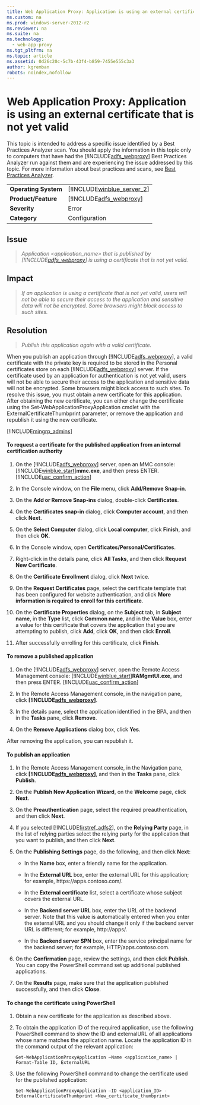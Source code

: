 ```yaml
---
title: Web Application Proxy: Application is using an external certificate that is not yet valid
ms.custom: na
ms.prod: windows-server-2012-r2
ms.reviewer: na
ms.suite: na
ms.technology: 
  - web-app-proxy
ms.tgt_pltfrm: na
ms.topic: article
ms.assetid: 0d26c20c-5c7b-43f4-b859-7455e555c3a3
author: kgremban
robots: noindex,nofollow
---
```

# Web Application Proxy: Application is using an external certificate that is not yet valid
This topic is intended to address a specific issue identified by a Best Practices Analyzer scan. You should apply the information in this topic only to computers that have had the [!INCLUDE[adfs_webproxy](../Token/adfs_webproxy_md.md)] Best Practices Analyzer run against them and are experiencing the issue addressed by this topic. For more information about best practices and scans, see [Best Practices Analyzer](http://go.microsoft.com/fwlink/?LinkId=122786).  
  
|||  
|-|-|  
|**Operating System**|[!INCLUDE[winblue_server_2](../Token/winblue_server_2_md.md)]|  
|**Product\/Feature**|[!INCLUDE[adfs_webproxy](../Token/adfs_webproxy_md.md)]|  
|**Severity**|Error|  
|**Category**|Configuration|  
  
## Issue  
  
> *Application <application\_name> that is published by [!INCLUDE[adfs_webproxy](../Token/adfs_webproxy_md.md)] is using a certificate that is not yet valid.*  
  
## Impact  
  
> *If an application is using a certificate that is not yet valid, users will not be able to secure their access to the application and sensitive data will not be encrypted. Some browsers might block access to such sites.*  
  
## Resolution  
  
> *Publish this application again with a valid certificate.*  
  
When you publish an application through [!INCLUDE[adfs_webproxy](../Token/adfs_webproxy_md.md)], a valid certificate with the private key is required to be stored in the Personal certificates store on each [!INCLUDE[adfs_webproxy](../Token/adfs_webproxy_md.md)] server. If the certificate used by an application for authentication is not yet valid, users will not be able to secure their access to the application and sensitive data will not be encrypted. Some browsers might block access to such sites. To resolve this issue, you must obtain a new certificate for this application. After obtaining the new certificate, you can either change the certificate using the Set\-WebApplicationProxyApplication cmdlet with the ExternalCertificateThumbprint parameter, or remove the application and republish it using the new certificate.  
  
[!INCLUDE[mingrp_admins](../Token/mingrp_admins_md.md)]  
  
#### To request a certificate for the published application from an internal certification authority  
  
1.  On the [!INCLUDE[adfs_webproxy](../Token/adfs_webproxy_md.md)] server, open an MMC console: [!INCLUDE[winblue_start](../Token/winblue_start_md.md)]**mmc.exe**, and then press ENTER. [!INCLUDE[uac_confirm_action](../Token/uac_confirm_action_md.md)]  
  
2.  In the Console window, on the **File** menu, click **Add\/Remove Snap\-in**.  
  
3.  On the **Add or Remove Snap\-ins** dialog, double\-click **Certificates**.  
  
4.  On the **Certificates snap\-in** dialog, click **Computer account**, and then click **Next**.  
  
5.  On the **Select Computer** dialog, click **Local computer**, click **Finish**, and then click **OK**.  
  
6.  In the Console window, open **Certificates\/Personal\/Certificates**.  
  
7.  Right\-click in the details pane, click **All Tasks**, and then click **Request New Certificate**.  
  
8.  On the **Certificate Enrollment** dialog, click **Next** twice.  
  
9. On the **Request Certificates** page, select the certificate template that has been configured for website authentication, and click **More information is required to enroll for this certificate**.  
  
10. On the **Certificate Properties** dialog, on the **Subject** tab, in **Subject name**, in the **Type** list, click **Common name**, and in the **Value** box, enter a value for this certificate that covers the application that you are attempting to publish, click **Add**, click **OK**, and then click **Enroll**.  
  
11. After successfully enrolling for this certificate, click **Finish**.  
  
#### To remove a published application  
  
1.  On the [!INCLUDE[adfs_webproxy](../Token/adfs_webproxy_md.md)] server, open the Remote Access Management console: [!INCLUDE[winblue_start](../Token/winblue_start_md.md)]**RAMgmtUI.exe**, and then press ENTER. [!INCLUDE[uac_confirm_action](../Token/uac_confirm_action_md.md)]  
  
2.  In the Remote Access Management console, in the navigation pane, click **[!INCLUDE[adfs_webproxy](../Token/adfs_webproxy_md.md)]**.  
  
3.  In the details pane, select the application identified in the BPA, and then in the **Tasks** pane, click **Remove**.  
  
4.  On the **Remove Applications** dialog box, click **Yes**.  
  
After removing the application, you can republish it.  
  
#### To publish an application  
  
1.  In the Remote Access Management console, in the Navigation pane, click **[!INCLUDE[adfs_webproxy](../Token/adfs_webproxy_md.md)]**, and then in the **Tasks** pane, click **Publish**.  
  
2.  On the **Publish New Application Wizard**, on the **Welcome** page, click **Next**.  
  
3.  On the **Preauthentication** page, select the required preauthentication, and then click **Next**.  
  
4.  If you selected [!INCLUDE[firstref_adfs2](../Token/firstref_adfs2_md.md)], on the **Relying Party** page, in the list of relying parties select the relying party for the application that you want to publish, and then click **Next**.  
  
5.  On the **Publishing Settings** page, do the following, and then click **Next**:  
  
    -   In the **Name** box, enter a friendly name for the application.  
  
    -   In the **External URL** box, enter the external URL for this application; for example, https:\/\/apps.contoso.com\/.  
  
    -   In the **External certificate** list, select a certificate whose subject covers the external URL.  
  
    -   In the **Backend server URL** box, enter the URL of the backend server. Note that this value is automatically entered when you enter the external URL and you should change it only if the backend server URL is different; for example, http:\/\/apps\/.  
  
    -   In the **Backend server SPN** box, enter the service principal name for the backend server; for example, HTTP\/apps.contoso.com.  
  
6.  On the **Confirmation** page, review the settings, and then click **Publish**. You can copy the PowerShell command set up additional published applications.  
  
7.  On the **Results** page, make sure that the application published successfully, and then click **Close**.  
  
#### To change the certificate using PowerShell  
  
1.  Obtain a new certificate for the application as described above.  
  
2.  To obtain the application ID of the required application, use the following PowerShell command to show the ID and externalURL of all applications whose name matches the application name. Locate the application ID in the command output of the relevant application:  
  
    ```  
    Get-WebApplicationProxyApplication –Name <application_name> | Format-Table ID, ExternalURL  
    ```  
  
3.  Use the following PowerShell command to change the certificate used for the published application:  
  
    ```  
    Set-WebApplicationProxyApplication –ID <application_ID> -ExternalCertificateThumbprint <New_certificate_thumbprint>  
    ```  
  
